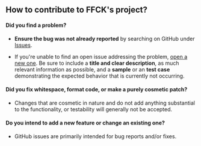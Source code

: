 ## How to contribute to FFCK's project?

#### **Did you find a problem?**

* **Ensure the bug was not already reported** by searching on GitHub under [Issues](https://github.com/CHEF-KOCH/FFCK/issues).

* If you're unable to find an open issue addressing the problem, [open a new one](https://github.com/CHEF-KOCH/FFCK/issues/new). Be sure to include a **title and clear description**, as much relevant information as possible, and a **sample** or an **test case** demonstrating the expected behavior that is currently not occurring.


#### **Did you fix whitespace, format code, or make a purely cosmetic patch?**

* Changes that are cosmetic in nature and do not add anything substantial to the functionality, or testability will generally not be accepted.


#### **Do you intend to add a new feature or change an existing one?**

* GitHub issues are primarily intended for bug reports and/or fixes.

